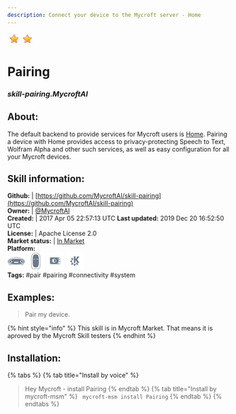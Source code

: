 ```yaml
---  
description: Connect your device to the Mycroft server - Home  
---  
```

![](../.gitbook/assets/star.png)![](../.gitbook/assets/star.png)  
# Pairing  
### _skill-pairing.MycroftAI_  
## About:  
The default backend to provide services for Mycroft users is
[Home](https://home.mycroft.ai/).  Pairing a device with Home provides access
to privacy-protecting Speech to Text, Wolfram Alpha and other such services,
as well as easy configuration for all your Mycroft devices.

## Skill information:  
**Github:** | [https://github.com/MycroftAI/skill-pairing](https://github.com/MycroftAI/skill-pairing)  
**Owner:** | [@MycroftAI](https://github.com/MycroftAI)  
**Created:** | 2017 Apr 05 22:57:13 UTC  **Last updated:** 2019 Dec 20 16:52:50 UTC  
**License:** | Apache License 2.0  
**Market status:** | [In Market](https://market.mycroft.ai/skill/mycroft-pairing)  
**Platform:**  
 ![](../.gitbook/assets/mark-1-icon.png)  ![](../.gitbook/assets/mark-2-icon.png)  ![](../.gitbook/assets/picroft-icon.png)  ![](../.gitbook/assets/kde.png)   
**Tags:** \#pair \#pairing \#connectivity \#system   
## Examples:  
> Pair my device.  
  
{% hint style="info" %}
This skill is in Mycroft Market. That means it is aproved by the Mycroft Skill testers
{% endhint %}
    
## Installation:  
{% tabs %}
{% tab title="Install by voice" %}
> Hey Mycroft - install Pairing
{% endtab %}
  {% tab title="Install by mycroft-msm" %}
``` mycroft-msm install Pairing```
{% endtab %}
  {% endtabs %}
  